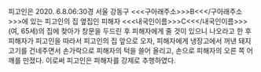 피고인은 2020. 6.8.06:30경 서울 강동구 <<<구아래주소>>>B<<</구아래주소>>>에 있는 피고인의 집 옆집인 피해자 <<<내국인이름>>>C<<</내국인이름>>>(여, 65세)의 집에 찾아가 창문을 두드린 후 피해자에게 줄 것이 있으니 나오라고 한 후 피해자가 피고인을 따라서 피고인의 집 앞으로 오자, 피해자에게 냉장고에서 꺼낸 돼지고기를 건네주면서 손가락으로 피해자의 턱을 쓸어 올리고, 손으로 피해자의 오른 쪽 어깨를 만졌다.
이로써 피고인은 피해자를 강제로 추행하였다.